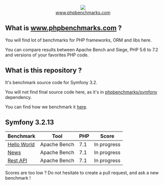 <p align="center">
  <img src="http://www.phpbenchmarks.com/images/logo_github.png">
  <br>
  <a href="http://www.phpbenchmarks.com" target="_blank">www.phpbenchmarks.com</a>
</p>

## What is www.phpbenchmarks.com ?

You will find lot of benchmarks for PHP frameworks, ORM and libs here.

You can compare results between Apache Bench and Siege, PHP 5.6 to 7.2 and versions of your favorites PHP code.

## What is this repository ?

It's benchmark source code for Symfony 3.2.

You will not find final source code here, as it's in [phpbenchmarks/symfony](https://github.com/phpbenchmarks/symfony/tree/1.0.0) dependency.

You can find how we benchmark it [here](http://www.phpbenchmarks.com/en/benchmark-protocol).

## Symfony 3.2.13

Benchmark | Tool | PHP | Score
--------- | ---- | --- | -----
[Hello World](http://www.phpbenchmarks.com/en/benchmark/apache-bench/php-7.1/symfony-3.2.html#benchmark-hello-world) | Apache Bench | 7.1 | In progress
[News](http://www.phpbenchmarks.com/en/benchmark/apache-bench/php-7.1/symfony-3.2.html#benchmark-news) | Apache Bench | 7.1 | In progress
[Rest API](http://www.phpbenchmarks.com/en/benchmark/apache-bench/php-7.1/symfony-3.2.html#benchmark-rest) | Apache Bench | 7.1 | In progress

Scores are too low ? Do not hesitate to create a pull request, and ask a new benchmark !
